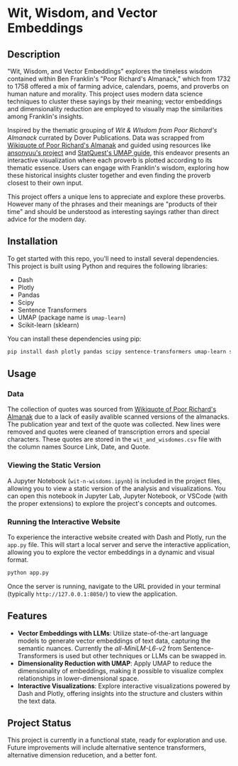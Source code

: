 # Wit, Wisdom, and Vector Embeddings

## Description
"Wit, Wisdom, and Vector Embeddings" explores the timeless wisdom contained within Ben Franklin's "Poor Richard's Almanack," which from 1732 to 1758 offered a mix of farming advice, calendars, poems, and proverbs on human nature and morality. This project uses modern data science techniques to cluster these sayings by their meaning; vector embeddings and dimensionality reduction are employed to visually map the similarities among Franklin's insights.

Inspired by the thematic grouping of *Wit & WIsdom from Poor Richard's Almanack* currated by Dover Publications. Data was scrapped from [Wikiquote of Poor Richard's Almanak](https://en.m.wikiquote.org/wiki/Poor_Richard%27s_Almanack) and guided using resources like [ansonyuu's project](https://github.com/ansonyuu/matchmaking) and [StatQuest's UMAP guide](https://youtu.be/eN0wFzBA4Sc), this endeavor presents an interactive visualization where each proverb is plotted according to its thematic essence. Users can engage with Franklin's wisdom, exploring how these historical insights cluster together and even finding the proverb closest to their own input.

This project offers a unique lens to appreciate and explore these proverbs. However many of the phrases and their meanings are "products of their time" and should be understood as interesting sayings rather than direct advice for the modern day.

## Installation

To get started with this repo, you'll need to install several dependencies. This project is built using Python and requires the following libraries:

- Dash
- Plotly
- Pandas
- Scipy
- Sentence Transformers
- UMAP (package name is `umap-learn`)
- Scikit-learn (sklearn)

You can install these dependencies using pip:

```bash
pip install dash plotly pandas scipy sentence-transformers umap-learn scikit-learn
```

## Usage

### Data 
The collection of quotes was sourced from [Wikiquote of Poor Richard's Almanak](https://en.m.wikiquote.org/wiki/Poor_Richard%27s_Almanack) due to a lack of easily avalible scanned versions of the almanacks. The publication year and text of the quote was collected. New lines were removed and quotes were cleaned of transcription errors and special characters. These quotes are stored in the `wit_and_wisdomes.csv` file with the column names Source Link, Date, and Quote.

### Viewing the Static Version
A Jupyter Notebook (`wit-n-wisdoms.ipynb`) is included in the project files, allowing you to view a static version of the analysis and visualizations. You can open this notebook in Jupyter Lab, Jupyter Notebook, or VSCode (with the proper extensions) to explore the project's concepts and outcomes.

### Running the Interactive Website
To experience the interactive website created with Dash and Plotly, run the `app.py` file. This will start a local server and serve the interactive application, allowing you to explore the vector embeddings in a dynamic and visual format.

```bash
python app.py
```

Once the server is running, navigate to the URL provided in your terminal (typically `http://127.0.0.1:8050/`) to view the application.

## Features
- **Vector Embeddings with LLMs**: Utilize state-of-the-art language models to generate vector embeddings of text data, capturing the semantic nuances. Currently the *all-MiniLM-L6-v2* from Sentence-Transformers is used but other techniques or LLMs can be swapped in.
- **Dimensionality Reduction with UMAP**: Apply UMAP to reduce the dimensionality of embeddings, making it possible to visualize complex relationships in lower-dimensional space.
- **Interactive Visualizations**: Explore interactive visualizations powered by Dash and Plotly, offering insights into the structure and clusters within the text data.

## Project Status
This project is currently in a functional state, ready for exploration and use. Future improvements will include alternative sentence transformers, alternative dimension reducetion, and a better font.
